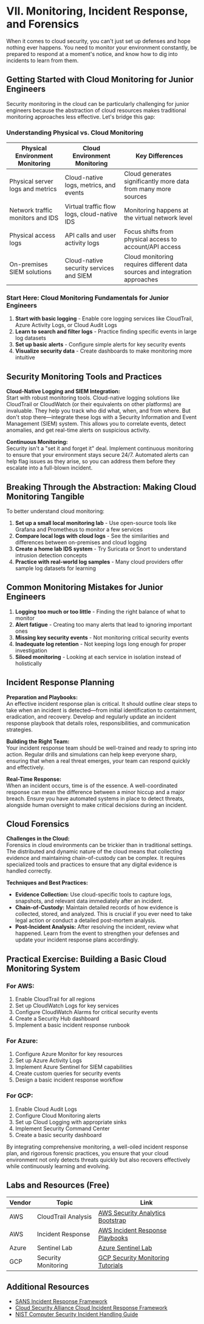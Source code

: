 # VII. Monitoring, Incident Response, and Forensics

When it comes to cloud security, you can't just set up defenses and hope nothing ever happens. You need to monitor your environment constantly, be prepared to respond at a moment's notice, and know how to dig into incidents to learn from them.

## Getting Started with Cloud Monitoring for Junior Engineers

Security monitoring in the cloud can be particularly challenging for junior engineers because the abstraction of cloud resources makes traditional monitoring approaches less effective. Let's bridge this gap:

### Understanding Physical vs. Cloud Monitoring

| Physical Environment Monitoring | Cloud Environment Monitoring | Key Differences |
|--------------------------------|------------------------------|-----------------|
| Physical server logs and metrics | Cloud-native logs, metrics, and events | Cloud generates significantly more data from many more sources |
| Network traffic monitors and IDS | Virtual traffic flow logs, cloud-native IDS | Monitoring happens at the virtual network level |
| Physical access logs | API calls and user activity logs | Focus shifts from physical access to account/API access |
| On-premises SIEM solutions | Cloud-native security services and SIEM | Cloud monitoring requires different data sources and integration approaches |

### Start Here: Cloud Monitoring Fundamentals for Junior Engineers

1. **Start with basic logging** - Enable core logging services like CloudTrail, Azure Activity Logs, or Cloud Audit Logs
2. **Learn to search and filter logs** - Practice finding specific events in large log datasets
3. **Set up basic alerts** - Configure simple alerts for key security events
4. **Visualize security data** - Create dashboards to make monitoring more intuitive

## Security Monitoring Tools and Practices

**Cloud-Native Logging and SIEM Integration:**  
Start with robust monitoring tools. Cloud-native logging solutions like CloudTrail or CloudWatch (or their equivalents on other platforms) are invaluable. They help you track who did what, when, and from where. But don't stop there—integrate these logs with a Security Information and Event Management (SIEM) system. This allows you to correlate events, detect anomalies, and get real-time alerts on suspicious activity.

**Continuous Monitoring:**  
Security isn't a "set it and forget it" deal. Implement continuous monitoring to ensure that your environment stays secure 24/7. Automated alerts can help flag issues as they arise, so you can address them before they escalate into a full-blown incident.

## Breaking Through the Abstraction: Making Cloud Monitoring Tangible

To better understand cloud monitoring:

1. **Set up a small local monitoring lab** - Use open-source tools like Grafana and Prometheus to monitor a few services
2. **Compare local logs with cloud logs** - See the similarities and differences between on-premises and cloud logging
3. **Create a home lab IDS system** - Try Suricata or Snort to understand intrusion detection concepts
4. **Practice with real-world log samples** - Many cloud providers offer sample log datasets for learning

## Common Monitoring Mistakes for Junior Engineers

1. **Logging too much or too little** - Finding the right balance of what to monitor
2. **Alert fatigue** - Creating too many alerts that lead to ignoring important ones
3. **Missing key security events** - Not monitoring critical security events
4. **Inadequate log retention** - Not keeping logs long enough for proper investigation
5. **Siloed monitoring** - Looking at each service in isolation instead of holistically

## Incident Response Planning

**Preparation and Playbooks:**  
An effective incident response plan is critical. It should outline clear steps to take when an incident is detected—from initial identification to containment, eradication, and recovery. Develop and regularly update an incident response playbook that details roles, responsibilities, and communication strategies.

**Building the Right Team:**  
Your incident response team should be well-trained and ready to spring into action. Regular drills and simulations can help keep everyone sharp, ensuring that when a real threat emerges, your team can respond quickly and effectively.

**Real-Time Response:**  
When an incident occurs, time is of the essence. A well-coordinated response can mean the difference between a minor hiccup and a major breach. Ensure you have automated systems in place to detect threats, alongside human oversight to make critical decisions during an incident.

## Cloud Forensics

**Challenges in the Cloud:**  
Forensics in cloud environments can be trickier than in traditional settings. The distributed and dynamic nature of the cloud means that collecting evidence and maintaining chain-of-custody can be complex. It requires specialized tools and practices to ensure that any digital evidence is handled correctly.

**Techniques and Best Practices:**

- **Evidence Collection:** Use cloud-specific tools to capture logs, snapshots, and relevant data immediately after an incident.
- **Chain-of-Custody:** Maintain detailed records of how evidence is collected, stored, and analyzed. This is crucial if you ever need to take legal action or conduct a detailed post-mortem analysis.
- **Post-Incident Analysis:** After resolving the incident, review what happened. Learn from the event to strengthen your defenses and update your incident response plans accordingly.

## Practical Exercise: Building a Basic Cloud Monitoring System

### For AWS:
1. Enable CloudTrail for all regions
2. Set up CloudWatch Logs for key services
3. Configure CloudWatch Alarms for critical security events
4. Create a Security Hub dashboard
5. Implement a basic incident response runbook

### For Azure:
1. Configure Azure Monitor for key resources
2. Set up Azure Activity Logs
3. Implement Azure Sentinel for SIEM capabilities
4. Create custom queries for security events
5. Design a basic incident response workflow

### For GCP:
1. Enable Cloud Audit Logs
2. Configure Cloud Monitoring alerts
3. Set up Cloud Logging with appropriate sinks
4. Implement Security Command Center
5. Create a basic security dashboard

By integrating comprehensive monitoring, a well-oiled incident response plan, and rigorous forensic practices, you ensure that your cloud environment not only detects threats quickly but also recovers effectively while continuously learning and evolving.

## Labs and Resources (Free)

| Vendor | Topic | Link |
|--------|-------|------|
| AWS | CloudTrail Analysis | [AWS Security Analytics Bootstrap](https://github.com/awslabs/aws-security-analytics-bootstrap) |
| AWS | Incident Response | [AWS Incident Response Playbooks](https://github.com/aws-samples/aws-incident-response-playbooks) |
| Azure | Sentinel Lab | [Azure Sentinel Lab](https://github.com/Azure/Azure-Sentinel) |
| GCP | Security Monitoring | [GCP Security Monitoring Tutorials](https://cloud.google.com/security-command-center/docs/tutorials) |

## Additional Resources

- [SANS Incident Response Framework](https://www.sans.org/white-papers/incident-handlers-handbook/)
- [Cloud Security Alliance Cloud Incident Response Framework](https://cloudsecurityalliance.org/artifacts/cloud-incident-response-framework/)
- [NIST Computer Security Incident Handling Guide](https://csrc.nist.gov/publications/detail/sp/800-61/rev-2/final)